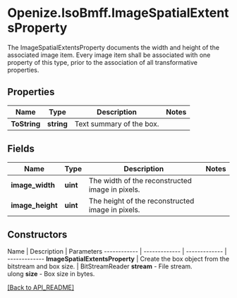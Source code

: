 # Openize.IsoBmff.ImageSpatialExtentsProperty

The ImageSpatialExtentsProperty documents the width and height of the associated image item.
Every image item shall be associated with one property of this type, prior to the association of all transformative properties.

## Properties

Name | Type | Description | Notes
------------ | ------------- | ------------- | -------------
**ToString** | **string** | Text summary of the box. | 

## Fields

Name | Type | Description | Notes
------------ | ------------- | ------------- | -------------
**image_width** | **uint** | The width of the reconstructed image in pixels. | 
**image_height** | **uint** | The height of the reconstructed image in pixels. | 

## Constructors

Name | Description | Parameters
------------ | ------------- | ------------- | -------------
**ImageSpatialExtentsProperty** | Create the box object from the bitstream and box size. | BitStreamReader <b>stream</b> - File stream.<br />ulong <b>size</b> - Box size in bytes.

[[Back to API_README]](API_README.md)